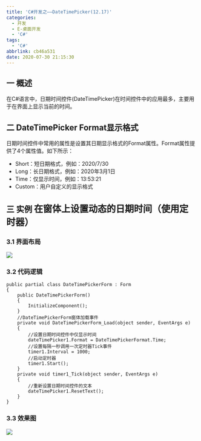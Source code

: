```yaml
---
title: 'C#开发之——DateTimePicker(12.17)'
categories:
  - 开发
  - E-桌面开发
  - 'C#'
tags:
  - 'C#'
abbrlink: cb46a531
date: 2020-07-30 21:15:30
---
```

## 一 概述

在C#语言中，日期时间控件(DateTimePicker)在时间控件中的应用最多，主要用于在界面上显示当前的时间。  

<!--more-->

## 二 DateTimePicker Format显示格式

日期时间控件中常用的属性是设置其日期显示格式的Format属性。Format属性提供了4个属性值。如下所示：

* Short：短日期格式，例如：2020/7/30
* Long：长日期格式，例如：2020年3月1日
* Time：仅显示时间，例如：13:53:21
* Custom：用户自定义的显示格式

## 三 实例 <font size=5> 在窗体上设置动态的日期时间（使用定时器） </font>

### 3.1 界面布局

![][1]

### 3.2 代码逻辑

```
public partial class DateTimePickerForm : Form
{
    public DateTimePickerForm()
    {
        InitializeComponent();
    }
    //DateTimePickerForm窗体加载事件
    private void DateTimePickerForm_Load(object sender, EventArgs e)
    {
        //设置日期时间控件中仅显示时间
        dateTimePicker1.Format = DateTimePickerFormat.Time;
        //设置每隔一秒调用一次定时器Tick事件
        timer1.Interval = 1000;
        //启动定时器
        timer1.Start();
    }
    private void timer1_Tick(object sender, EventArgs e)
    {
        //重新设置日期时间控件的文本
        dateTimePicker1.ResetText();
    }
}
```

### 3.3 效果图
![][2]



[1]:https://cdn.jsdelivr.net/gh/PGzxc/CDN/blog-image/csharp-winform-datetimepicker-layout.png
[2]:https://cdn.jsdelivr.net/gh/PGzxc/CDN/blog-image/csharp-winform-datetimerpicker-view.gif
